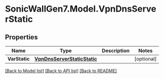 # SonicWallGen7.Model.VpnDnsServerStatic

## Properties

Name | Type | Description | Notes
------------ | ------------- | ------------- | -------------
**VarStatic** | [**VpnDnsServerStaticStatic**](VpnDnsServerStaticStatic.md) |  | [optional] 

[[Back to Model list]](../README.md#documentation-for-models) [[Back to API list]](../README.md#documentation-for-api-endpoints) [[Back to README]](../README.md)

